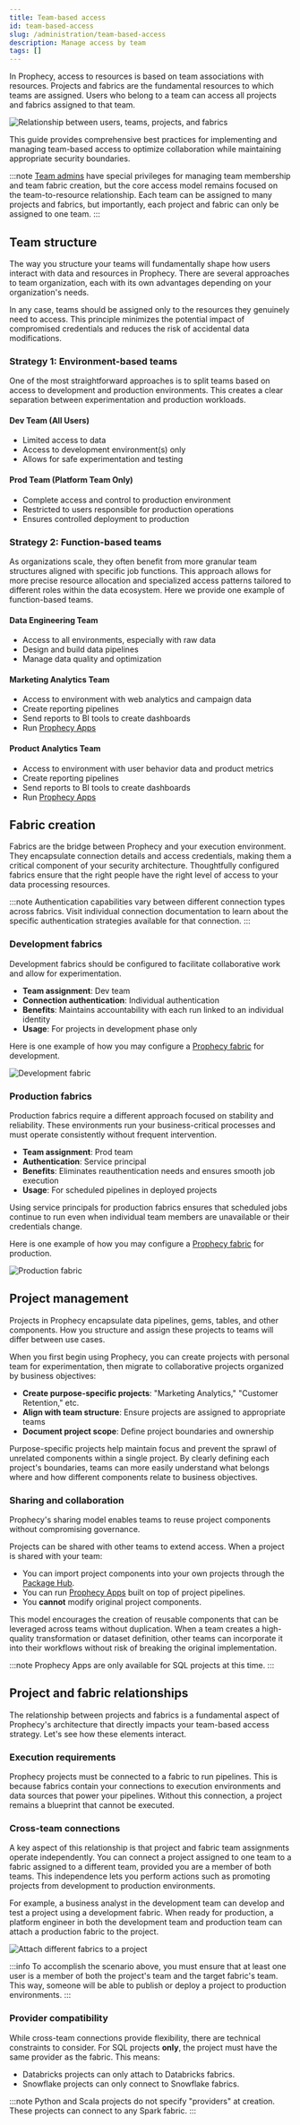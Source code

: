 ```yaml
---
title: Team-based access
id: team-based-access
slug: /administration/team-based-access
description: Manage access by team
tags: []
---
```


In Prophecy, access to resources is based on team associations with resources. Projects and fabrics are the fundamental resources to which teams are assigned. Users who belong to a team can access all projects and fabrics assigned to that team.

![Relationship between users, teams, projects, and fabrics](img/project-fabric-team.png)

This guide provides comprehensive best practices for implementing and managing team-based access to optimize collaboration while maintaining appropriate security boundaries.

:::note
[Team admins](/administration/rbac#team-admins) have special privileges for managing team membership and team fabric creation, but the core access model remains focused on the team-to-resource relationship. Each team can be assigned to many projects and fabrics, but importantly, each project and fabric can only be assigned to one team.
:::

## Team structure

The way you structure your teams will fundamentally shape how users interact with data and resources in Prophecy. There are several approaches to team organization, each with its own advantages depending on your organization's needs.

In any case, teams should be assigned only to the resources they genuinely need to access. This principle minimizes the potential impact of compromised credentials and reduces the risk of accidental data modifications.

### Strategy 1: Environment-based teams

One of the most straightforward approaches is to split teams based on access to development and production environments. This creates a clear separation between experimentation and production workloads.

#### Dev Team (All Users)

- Limited access to data
- Access to development environment(s) only
- Allows for safe experimentation and testing

#### Prod Team (Platform Team Only)

- Complete access and control to production environment
- Restricted to users responsible for production operations
- Ensures controlled deployment to production

### Strategy 2: Function-based teams

As organizations scale, they often benefit from more granular team structures aligned with specific job functions. This approach allows for more precise resource allocation and specialized access patterns tailored to different roles within the data ecosystem. Here we provide one example of function-based teams.

#### Data Engineering Team

- Access to all environments, especially with raw data
- Design and build data pipelines
- Manage data quality and optimization

#### Marketing Analytics Team

- Access to environment with web analytics and campaign data
- Create reporting pipelines
- Send reports to BI tools to create dashboards
- Run [Prophecy Apps](/analysts/business-applications)

#### Product Analytics Team

- Access to environment with user behavior data and product metrics
- Create reporting pipelines
- Send reports to BI tools to create dashboards
- Run [Prophecy Apps](/analysts/business-applications)

## Fabric creation

Fabrics are the bridge between Prophecy and your execution environment. They encapsulate connection details and access credentials, making them a critical component of your security architecture. Thoughtfully configured fabrics ensure that the right people have the right level of access to your data processing resources.

:::note
Authentication capabilities vary between different connection types across fabrics. Visit individual connection documentation to learn about the specific authentication strategies available for that connection.
:::

### Development fabrics

Development fabrics should be configured to facilitate collaborative work and allow for experimentation.

- **Team assignment**: Dev team
- **Connection authentication**: Individual authentication
- **Benefits**: Maintains accountability with each run linked to an individual identity
- **Usage**: For projects in development phase only

Here is one example of how you may configure a [Prophecy fabric](docs/administration/fabrics/prophecy-fabrics/prophecy-fabrics.md) for development.

![Development fabric](img/fabric-dev.png)

### Production fabrics

Production fabrics require a different approach focused on stability and reliability. These environments run your business-critical processes and must operate consistently without frequent intervention.

- **Team assignment**: Prod team
- **Authentication**: Service principal
- **Benefits**: Eliminates reauthentication needs and ensures smooth job execution
- **Usage**: For scheduled pipelines in deployed projects

Using service principals for production fabrics ensures that scheduled jobs continue to run even when individual team members are unavailable or their credentials change.

Here is one example of how you may configure a [Prophecy fabric](docs/administration/fabrics/prophecy-fabrics/prophecy-fabrics.md) for production.

![Production fabric](img/fabric-prod.png)

## Project management

Projects in Prophecy encapsulate data pipelines, gems, tables, and other components. How you structure and assign these projects to teams will differ between use cases.

When you first begin using Prophecy, you can create projects with personal team for experimentation, then migrate to collaborative projects organized by business objectives:

- **Create purpose-specific projects**: "Marketing Analytics," "Customer Retention," etc.
- **Align with team structure**: Ensure projects are assigned to appropriate teams
- **Document project scope**: Define project boundaries and ownership

Purpose-specific projects help maintain focus and prevent the sprawl of unrelated components within a single project. By clearly defining each project's boundaries, teams can more easily understand what belongs where and how different components relate to business objectives.

### Sharing and collaboration

Prophecy's sharing model enables teams to reuse project components without compromising governance.

Projects can be shared with other teams to extend access. When a project is shared with your team:

- You can import project components into your own projects through the [Package Hub](/engineers/package-hub).
- You can run [Prophecy Apps](/analysts/business-applications) built on top of project pipelines.
- You **cannot** modify original project components.

This model encourages the creation of reusable components that can be leveraged across teams without duplication. When a team creates a high-quality transformation or dataset definition, other teams can incorporate it into their workflows without risk of breaking the original implementation.

:::note
Prophecy Apps are only available for SQL projects at this time.
:::

## Project and fabric relationships

The relationship between projects and fabrics is a fundamental aspect of Prophecy's architecture that directly impacts your team-based access strategy. Let's see how these elements interact.

### Execution requirements

Prophecy projects must be connected to a fabric to run pipelines. This is because fabrics contain your connections to execution environments and data sources that power your pipelines. Without this connection, a project remains a blueprint that cannot be executed.

### Cross-team connections

A key aspect of this relationship is that project and fabric team assignments operate independently. You can connect a project assigned to one team to a fabric assigned to a different team, provided you are a member of both teams. This independence lets you perform actions such as promoting projects from development to production environments.

For example, a business analyst in the development team can develop and test a project using a development fabric. When ready for production, a platform engineer in both the development team and production team can attach a production fabric to the project.

![Attach different fabrics to a project](img/project-fabric-attachment.png)

:::info
To accomplish the scenario above, you must ensure that at least one user is a member of both the project's team and the target fabric's team. This way, someone will be able to publish or deploy a project to production environments.
:::

### Provider compatibility

While cross-team connections provide flexibility, there are technical constraints to consider. For SQL projects **only**, the project must have the same provider as the fabric. This means:

- Databricks projects can only attach to Databricks fabrics.
- Snowflake projects can only connect to Snowflake fabrics.

:::note
Python and Scala projects do not specify "providers" at creation. These projects can connect to any Spark fabric.
:::
